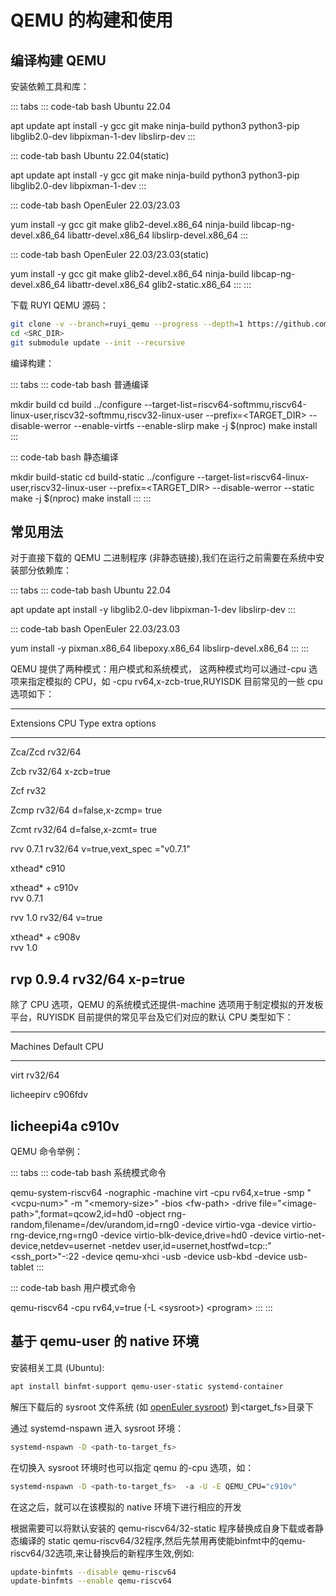 # QEMU 的构建和使用

## 编译构建 QEMU

安装依赖工具和库：

::: tabs
::: code-tab
bash Ubuntu 22.04

apt update apt install -y gcc git make ninja-build python3 python3-pip
libglib2.0-dev libpixman-1-dev libslirp-dev
:::

::: code-tab
bash Ubuntu 22.04(static)

apt update apt install -y gcc git make ninja-build python3 python3-pip
libglib2.0-dev libpixman-1-dev
:::

::: code-tab
bash OpenEuler 22.03/23.03

yum install -y gcc git make glib2-devel.x86_64 ninja-build
libcap-ng-devel.x86_64 libattr-devel.x86_64 libslirp-devel.x86_64
:::

::: code-tab
bash OpenEuler 22.03/23.03(static)

yum install -y gcc git make glib2-devel.x86_64 ninja-build
libcap-ng-devel.x86_64 libattr-devel.x86_64 glib2-static.x86_64
:::
:::

下载 RUYI QEMU 源码：

``` bash
git clone -v --branch=ruyi_qemu --progress --depth=1 https://github.com/plctlab/plct-qemu.git <SRC_DIR>
cd <SRC_DIR>
git submodule update --init --recursive
```

编译构建：

::: tabs
::: code-tab
bash 普通编译

mkdir build cd build ../configure
\--target-list=riscv64-softmmu,riscv64-linux-user,riscv32-softmmu,riscv32-linux-user
\--prefix=\<TARGET_DIR\> \--disable-werror \--enable-virtfs
\--enable-slirp make -j \$(nproc) make install
:::

::: code-tab
bash 静态编译

mkdir build-static cd build-static ../configure
\--target-list=riscv64-linux-user,riscv32-linux-user
\--prefix=\<TARGET_DIR\> \--disable-werror \--static make -j \$(nproc)
make install
:::
:::

## 常见用法

对于直接下载的 QEMU 二进制程序 (非静态链接),我们在运行之前需要在系统中安装部分依赖库：

::: tabs
::: code-tab
bash Ubuntu 22.04

apt update apt install -y libglib2.0-dev libpixman-1-dev libslirp-dev
:::

::: code-tab
bash OpenEuler 22.03/23.03

yum install -y pixman.x86_64 libepoxy.x86_64 libslirp-devel.x86_64
:::
:::

QEMU 提供了两种模式：用户模式和系统模式，
这两种模式均可以通过-cpu 选项来指定模拟的 CPU，如 -cpu
rv64,x-zcb-true,RUYISDK 目前常见的一些 cpu 选项如下：

  -------------------------------------------
  Extensions   CPU Type    extra options
  ------------ ----------- ------------------
  Zca/Zcd      rv32/64     

  Zcb          rv32/64     x-zcb=true

  Zcf          rv32        

  Zcmp         rv32/64     d=false,x-zcmp=
                           true

  Zcmt         rv32/64     d=false,x-zcmt=
                           true

  rvv 0.7.1    rv32/64     v=true,vext_spec
                           =\"v0.7.1\"

  xthead\*     c910        

  xthead\* +   c910v       
  rvv 0.7.1                

  rvv 1.0      rv32/64     v=true

  xthead\* +   c908v       
  rvv 1.0                  

  rvp 0.9.4    rv32/64     x-p=true
  -------------------------------------------

除了 CPU 选项，QEMU 的系统模式还提供-machine 选项用于制定模拟的开发板平台，RUYISDK 目前提供的常见平台及它们对应的默认 CPU 类型如下：

  --------------------------
  Machines     Default CPU
  ------------ -------------
  virt         rv32/64

  licheepirv   c906fdv

  licheepi4a   c910v
  --------------------------

QEMU 命令举例：

::: tabs
::: code-tab
bash 系统模式命令

qemu-system-riscv64 -nographic -machine virt -cpu rv64,x=true -smp
\"\<vcpu-num\>\" -m \"\<memory-size\>\" -bios \<fw-path\> -drive
file=\"\<image-path\>\",format=qcow2,id=hd0 -object
rng-random,filename=/dev/urandom,id=rng0 -device virtio-vga -device
virtio-rng-device,rng=rng0 -device virtio-blk-device,drive=hd0 -device
virtio-net-device,netdev=usernet -netdev
user,id=usernet,hostfwd=tcp::\"\<ssh_port\>\"-:22 -device qemu-xhci -usb
-device usb-kbd -device usb-tablet
:::

::: code-tab
bash 用户模式命令

qemu-riscv64 -cpu rv64,v=true (-L \<sysroot\>) \<program\>
:::
:::

## 基于 qemu-user 的 native 环境

安装相关工具 (Ubuntu):

``` bash
apt install binfmt-support qemu-user-static systemd-container
```

解压下载后的 sysroot 文件系统 (如 [openEuler
sysroot](https://repo.tarsier-infra.com:8080/ruyisdk/sdk/3/openeuler-23.03-sysroot.tar.gz)) 到\<target_fs\>目录下

通过 systemd-nspawn 进入 sysroot 环境：

``` bash
systemd-nspawn -D <path-to-target_fs>
```

在切换入 sysroot 环境时也可以指定 qemu 的-cpu 选项，如：

``` bash
systemd-nspawn -D <path-to-target_fs>  -a -U -E QEMU_CPU="c910v"
```

在这之后，就可以在该模拟的 native 环境下进行相应的开发

根据需要可以将默认安装的 qemu-riscv64/32-static 程序替换成自身下载或者静态编译的 static
qemu-riscv64/32程序,然后先禁用再使能binfmt中的qemu-riscv64/32选项,来让替换后的新程序生效,例如:

``` bash
update-binfmts --disable qemu-riscv64
update-binfmts --enable qemu-riscv64
```
